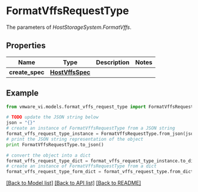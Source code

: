 # FormatVffsRequestType

The parameters of *HostStorageSystem.FormatVffs*. 

## Properties
Name | Type | Description | Notes
------------ | ------------- | ------------- | -------------
**create_spec** | [**HostVffsSpec**](HostVffsSpec.md) |  | 

## Example

```python
from vmware_vi.models.format_vffs_request_type import FormatVffsRequestType

# TODO update the JSON string below
json = "{}"
# create an instance of FormatVffsRequestType from a JSON string
format_vffs_request_type_instance = FormatVffsRequestType.from_json(json)
# print the JSON string representation of the object
print FormatVffsRequestType.to_json()

# convert the object into a dict
format_vffs_request_type_dict = format_vffs_request_type_instance.to_dict()
# create an instance of FormatVffsRequestType from a dict
format_vffs_request_type_form_dict = format_vffs_request_type.from_dict(format_vffs_request_type_dict)
```
[[Back to Model list]](../README.md#documentation-for-models) [[Back to API list]](../README.md#documentation-for-api-endpoints) [[Back to README]](../README.md)


